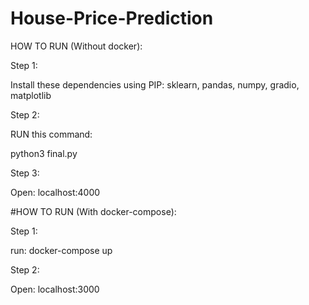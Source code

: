 # House-Price-Prediction


HOW TO RUN (Without docker):

Step 1:

 Install these dependencies using PIP: sklearn, pandas, numpy, gradio, matplotlib

Step 2:

RUN this command:

python3 final.py

Step 3:

Open: localhost:4000



#HOW TO RUN (With docker-compose):

Step 1:

run: docker-compose up

Step 2:

Open: localhost:3000
